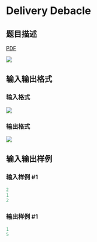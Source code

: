 # Delivery Debacle

## 题目描述

[problemUrl]: https://uva.onlinejudge.org/index.php?option=com_onlinejudge&Itemid=8&category=25&page=show_problem&problem=2285

[PDF](https://uva.onlinejudge.org/external/113/p11310.pdf)

![](https://cdn.luogu.com.cn/upload/vjudge_pic/UVA11310/58f499d3fc20a90e7dc18c58d27fceee9395e3af.png)

## 输入输出格式

### 输入格式

![](https://cdn.luogu.com.cn/upload/vjudge_pic/UVA11310/897be2c2e106f48ae30b5881b98bb9d25c626bdd.png)

### 输出格式

![](https://cdn.luogu.com.cn/upload/vjudge_pic/UVA11310/4b720abd81cab1d8fc3331772b51d58ed399c645.png)

## 输入输出样例

### 输入样例 #1

```cpp
2
1
2
```


### 输出样例 #1

```cpp
1
5
```


